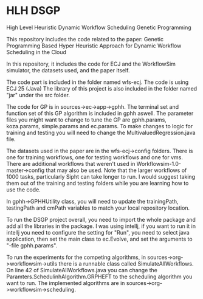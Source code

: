 # HLH DSGP
High Level Heuristic Dynamic Workflow Scheduling Genetic Programming

This repository includes the code related to the paper: Genetic Programming Based Hyper Heuristic Approach for Dynamic Workflow Scheduling in the Cloud

In this repository, it includes the code for ECJ and the WorkflowSim simulator, the datasets used, and the paper itself.

The code part is included in the folder named wfs-ecj. The code is using ECJ 25 (Java) The library of this project is also included in the folder named "jar" under the src folder.

The code for GP is in sources->ec->app->gphh. The terminal set and function set of this GP algorithm is included in gphh aswell. The parameter files you might want to change to tune the GP are gphh.params, koza.params, simple.params and ec.params. To make changes to logic for training and testing you will need to change the MultivaluedRegression.java file.

The datasets used in the paper are in the wfs-ecj->config folders. There is one for training workflows, one for testing workflows and one for vms. There are additional workflows that weren't used in Workflowsim-1.0-master->config that may also be used. Note that the larger workflows of 1000 tasks, particularly Sipht can take longer to run. I would suggest taking them out of the training and testing folders while you are learning how to use the code.

In gphh->GPHHUtility class, you will need to update the trainingPath, testingPath and cmPath variables to match your local repository location.

To run the DSGP project overall, you need to import the whole package and add all the libraries in the package. I was using intellj, if you want to run it in intellj you need to configure the setting for "Run", you need to select java application, then set the main class to ec.Evolve, and set the arguments to "-file gphh.params".

To run the experiments for the competing algorithms, in sources->org->workflowsim->utils there is a runnable class called SimulateAllWorkflows. On line 42 of SimulateAllWorkflows.java you can change the Paramters.SchedulinhAlgorithm.GRPHEFT to the scheduling algorithm you want to run. The implemented algorithms are in sources->org->workflowsim->scheduling.
